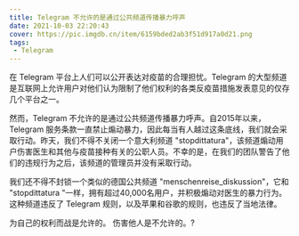 ```yaml
---
title: Telegram 不允许的是通过公共频道传播暴力呼声
date: 2021-10-03 22:20:43
cover: https://pic.imgdb.cn/item/6159bded2ab3f51d917a0d21.png
tags:
 - Telegram
---
```


在 Telegram 平台上人们可以公开表达对疫苗的合理担忧。Telegram 的大型频道是互联网上允许用户对他们认为限制了他们权利的各类反疫苗措施发表意见的仅存几个平台之一。
 
然而，Telegram 不允许的是通过公共频道传播暴力呼声。自2015年以来，Telegram 服务条款一直禁止煽动暴力，因此每当有人越过这条底线，我们就会采取行动。昨天，我们不得不关闭一个意大利频道 "stopdittatura"，该频道煽动用户伤害医生和其他与疫苗接种有关的公职人员。不幸的是，在我们的团队警告了他们的违规行为之后，该频道的管理员并没有采取行动。
 
我们还不得不封锁一个类似的德国公共频道 "menschenreise_diskussion"，它和 "stopdittatura "一样，拥有超过40,000名用户，并积极煽动对医生的暴力行为。这种频道违反了 Telegram 规则，以及苹果和谷歌的规则，也违反了当地法律。

为自己的权利而战是允许的。
伤害他人是不允许的。?